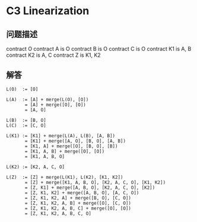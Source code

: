 # C3 Linearization

## 问题描述

contract O
contract A is O
contract B is O
contract C is O
contract K1 is A, B
contract K2 is A, C
contract Z is K1, K2

## 解答

```
L(O)  := [O]

L(A)  := [A] + merge(L(O), [O])
       = [A] + merge([O], [O])
       = [A, O]

L(B)  := [B, O]
L(C)  := [C, O]

L(K1) := [K1] + merge(L(A), L(B), [A, B])
       = [K1] + merge([A, O], [B, O], [A, B])
       = [K1, A] + merge([O], [B, O], [B])
       = [K1, A, B] + merge([O], [O])
       = [K1, A, B, O]

L(K2) := [K2, A, C, O]

L(Z)  := [Z] + merge(L(K1), L(K2), [K1, K2])
       = [Z] + merge([K1, A, B, O], [K2, A, C, O], [K1, K2])
       = [Z, K1] + merge([A, B, O], [K2, A, C, O], [K2])
       = [Z, K1, K2] + merge([A, B, O], [A, C, O])
       = [Z, K1, K2, A] + merge([B, O], [C, O])
       = [Z, K1, K2, A, B] + merge([O], [C, O])
       = [Z, K1, K2, A, B, C] + merge([O], [O])
       = [Z, K1, K2, A, B, C, O]
```
